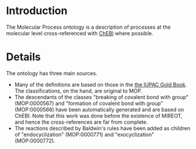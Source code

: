 # Introduction #

The Molecular Process ontology is a description of processes at the molecular level cross-referenced with [ChEBI](http://www.ebi.ac.uk/chebi) where possible.


# Details #

The ontology has three main sources.

  * Many of the definitions are based on those in the [the IUPAC Gold Book](http://goldbook.iupac.org/). The classifications, on the hand, are original to MOP.
  * The descendants of the classes "breaking of covalent bond with group" (MOP:0000567) and "formation of covalent bond with group" (MOP:0000566) have been automatically generated and are based on ChEBI. Note that this work was done before the existence of MIREOT, and hence the cross-references are far from complete.
  * The reactions described by Baldwin's rules have been added as children of "endocyclization" (MOP:0000771) and "exocyclization" (MOP:0000772).